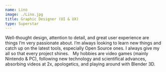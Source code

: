 ```yaml
---
name: Lino 
image: ./Lino.jpg
title: Graphic Designer (UI & UX) 
type: Superstar
---
```

Well-thought design, attention to detail, and great user experience are things I’m very passionate about. I’m always looking to learn new things and catch up on the latest tools, especially Open Source ones. I always give my all so that every project shines.
 
My hobbies are video games (mainly Nintendo & PC), following new technology and scientifical advances, absorbing videos at 2x, apologetics, and playing around with Blender 3D.